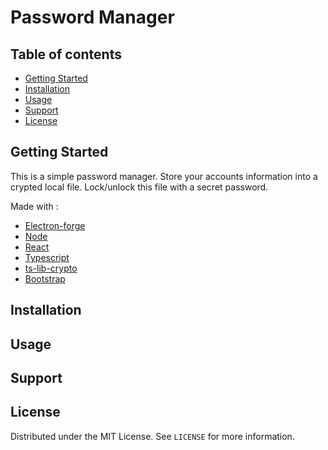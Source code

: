 # Password Manager
## Table of contents
* [Getting Started](#Getting-Started)
* [Installation](#Installation)
* [Usage](#Usage)
* [Support](#Support)
* [License](#License)

## Getting Started
This is a simple password manager. Store your accounts information into a crypted local file. Lock/unlock this file with a secret password.  
  
Made with : 
- [Electron-forge](https://github.com/electron-userland/electron-forge)
- [Node](https://nodejs.org/en/about/)
- [React](https://github.com/facebook/react)
- [Typescript](https://github.com/microsoft/TypeScript)
- [ts-lib-crypto](https://github.com/wavesplatform/ts-lib-crypto)
- [Bootstrap](https://github.com/twbs/bootstrap)

## Installation

## Usage

## Support

## License
Distributed under the MIT License. See `LICENSE` for more information.
